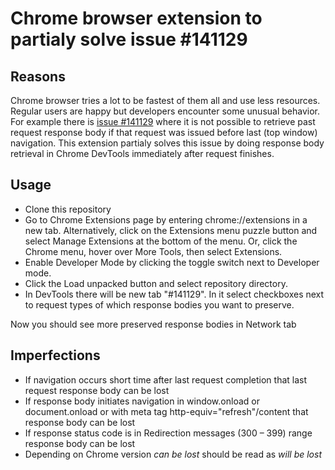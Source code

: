 # Chrome browser extension to partialy solve issue #141129

## Reasons

Chrome browser tries a lot to be fastest of them all and use less resources. Regular users are happy but developers encounter some unusual behavior. For example there is [issue #141129](https://bugs.chromium.org/p/chromium/issues/detail?id=141129) where it is not possible to retrieve past request response body if that request was issued before last (top window) navigation. This extension partialy solves this issue by doing response body retrieval in Chrome DevTools immediately after request finishes.

## Usage

* Clone this repository
* Go to Chrome Extensions page by entering chrome://extensions in a new tab. Alternatively, click on the Extensions menu puzzle button and select Manage Extensions at the bottom of the menu. Or, click the Chrome menu, hover over More Tools, then select Extensions.
* Enable Developer Mode by clicking the toggle switch next to Developer mode.
* Click the Load unpacked button and select repository directory.
* In DevTools there will be new tab "#141129". In it select checkboxes next to request types of which response bodies you want to preserve.

Now you should see more preserved response bodies in Network tab

## Imperfections

* If navigation occurs short time after last request completion that last request response body can be lost
* If response body initiates navigation in window.onload  or document.onload or with meta tag http-equiv="refresh"/content that response body can be lost
* If response status code is in Redirection messages (300 – 399) range response body can be lost
* Depending on Chrome version _can be lost_ should be read as _will be lost_